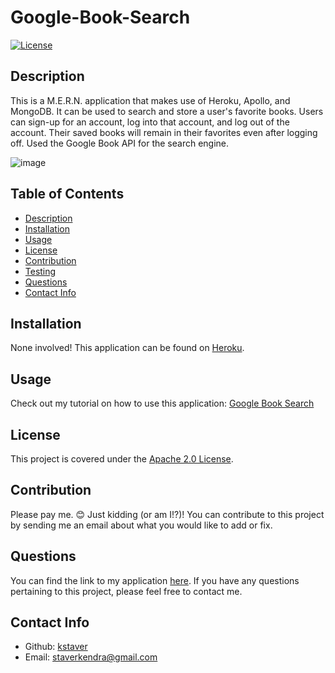 # Google-Book-Search

[![License](https://img.shields.io/badge/License-Apache_2.0-blue.svg)](https://opensource.org/licenses/Apache-2.0)

  ## Description
  This is a M.E.R.N. application that makes use of Heroku, Apollo, and MongoDB. It can be used to search and store a user's favorite books. Users can sign-up for an account, log into that account, and log out of the account. Their saved books will remain in their favorites even after logging off. Used the Google Book API for the search engine.
  
  ![image](https://user-images.githubusercontent.com/32945233/162601680-38611aa1-8810-4b64-9ed8-d0641c208155.png)

  ## Table of Contents
  - [Description](#description)
  - [Installation](#installation)
  - [Usage](#usage)
  - [License](#license)
  - [Contribution](#contribution)
  - [Testing](#test)
  - [Questions](#questions)
  - [Contact Info](#contact-info)

  ## Installation
  None involved! This application can be found on [Heroku](https://google-book-search-v2.herokuapp.com/).

  ## Usage
  Check out my tutorial on how to use this application: [Google Book Search](https://youtu.be/MCfNZtbaNOA)

  ## License
  This project is covered under the [Apache 2.0 License](https://www.apache.org/licenses/LICENSE-2.0).

  ## Contribution
  Please pay me. 😊 Just kidding (or am I!?)! You can contribute to this project by sending me an email about what you would like to add or fix.

  ## Questions
  You can find the link to my application [here](https://github.com/kstaver/Google-Book-Search). If you have any questions pertaining to this project, please feel free to contact me.

  ## Contact Info
  - Github: [kstaver](https://github.com/kstaver)
  - Email: staverkendra@gmail.com
